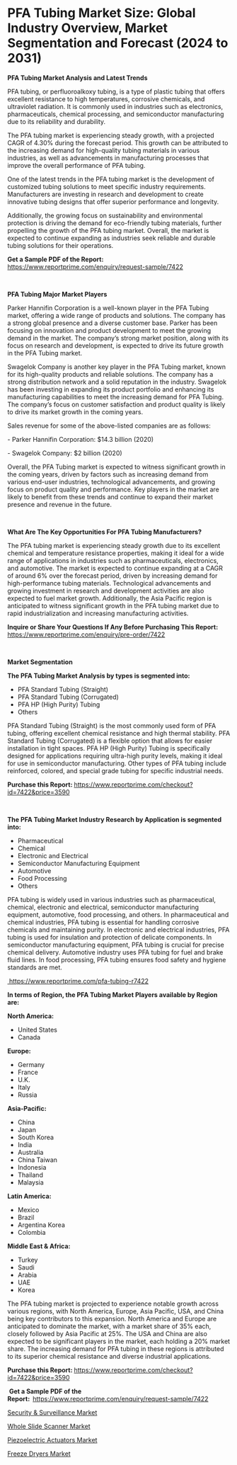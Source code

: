 <p><h1>PFA Tubing Market Size: Global Industry Overview, Market Segmentation and Forecast (2024 to 2031)</h1></p><p><strong>PFA Tubing Market Analysis and Latest Trends</strong></p>
<p><p>PFA tubing, or perfluoroalkoxy tubing, is a type of plastic tubing that offers excellent resistance to high temperatures, corrosive chemicals, and ultraviolet radiation. It is commonly used in industries such as electronics, pharmaceuticals, chemical processing, and semiconductor manufacturing due to its reliability and durability.</p><p>The PFA tubing market is experiencing steady growth, with a projected CAGR of 4.30% during the forecast period. This growth can be attributed to the increasing demand for high-quality tubing materials in various industries, as well as advancements in manufacturing processes that improve the overall performance of PFA tubing.</p><p>One of the latest trends in the PFA tubing market is the development of customized tubing solutions to meet specific industry requirements. Manufacturers are investing in research and development to create innovative tubing designs that offer superior performance and longevity.</p><p>Additionally, the growing focus on sustainability and environmental protection is driving the demand for eco-friendly tubing materials, further propelling the growth of the PFA tubing market. Overall, the market is expected to continue expanding as industries seek reliable and durable tubing solutions for their operations.</p></p>
<p><strong>Get a Sample PDF of the Report:&nbsp;</strong> <a href="https://www.reportprime.com/enquiry/request-sample/7422">https://www.reportprime.com/enquiry/request-sample/7422</a></p>
<p>&nbsp;</p>
<p><strong>PFA Tubing Major Market Players</strong></p>
<p><p>Parker Hannifin Corporation is a well-known player in the PFA Tubing market, offering a wide range of products and solutions. The company has a strong global presence and a diverse customer base. Parker has been focusing on innovation and product development to meet the growing demand in the market. The company’s strong market position, along with its focus on research and development, is expected to drive its future growth in the PFA Tubing market.</p><p>Swagelok Company is another key player in the PFA Tubing market, known for its high-quality products and reliable solutions. The company has a strong distribution network and a solid reputation in the industry. Swagelok has been investing in expanding its product portfolio and enhancing its manufacturing capabilities to meet the increasing demand for PFA Tubing. The company’s focus on customer satisfaction and product quality is likely to drive its market growth in the coming years.</p><p>Sales revenue for some of the above-listed companies are as follows:</p><p>- Parker Hannifin Corporation: $14.3 billion (2020)</p><p>- Swagelok Company: $2 billion (2020)</p><p>Overall, the PFA Tubing market is expected to witness significant growth in the coming years, driven by factors such as increasing demand from various end-user industries, technological advancements, and growing focus on product quality and performance. Key players in the market are likely to benefit from these trends and continue to expand their market presence and revenue in the future.</p></p>
<p>&nbsp;</p>
<p><strong>What Are The Key Opportunities For PFA Tubing Manufacturers?</strong></p>
<p><p>The PFA tubing market is experiencing steady growth due to its excellent chemical and temperature resistance properties, making it ideal for a wide range of applications in industries such as pharmaceuticals, electronics, and automotive. The market is expected to continue expanding at a CAGR of around 6% over the forecast period, driven by increasing demand for high-performance tubing materials. Technological advancements and growing investment in research and development activities are also expected to fuel market growth. Additionally, the Asia Pacific region is anticipated to witness significant growth in the PFA tubing market due to rapid industrialization and increasing manufacturing activities.</p></p>
<p><strong>Inquire or Share Your Questions If Any Before Purchasing This Report:</strong> <a href="https://www.reportprime.com/enquiry/pre-order/7422">https://www.reportprime.com/enquiry/pre-order/7422</a></p>
<p>&nbsp;</p>
<p><strong>Market Segmentation</strong></p>
<p><strong>The PFA Tubing Market Analysis by types is segmented into:</strong></p>
<p><ul><li>PFA Standard Tubing (Straight)</li><li>PFA Standard Tubing (Corrugated)</li><li>PFA HP (High Purity) Tubing</li><li>Others</li></ul></p>
<p><p>PFA Standard Tubing (Straight) is the most commonly used form of PFA tubing, offering excellent chemical resistance and high thermal stability. PFA Standard Tubing (Corrugated) is a flexible option that allows for easier installation in tight spaces. PFA HP (High Purity) Tubing is specifically designed for applications requiring ultra-high purity levels, making it ideal for use in semiconductor manufacturing. Other types of PFA tubing include reinforced, colored, and special grade tubing for specific industrial needs.</p></p>
<p><strong>Purchase this Report:&nbsp;</strong><a href="https://www.reportprime.com/checkout?id=7422&price=3590">https://www.reportprime.com/checkout?id=7422&price=3590</a></p>
<p>&nbsp;</p>
<p><strong>The PFA Tubing Market Industry Research by Application is segmented into:</strong></p>
<p><ul><li>Pharmaceutical</li><li>Chemical</li><li>Electronic and Electrical</li><li>Semiconductor Manufacturing Equipment</li><li>Automotive</li><li>Food Processing</li><li>Others</li></ul></p>
<p><p>PFA tubing is widely used in various industries such as pharmaceutical, chemical, electronic and electrical, semiconductor manufacturing equipment, automotive, food processing, and others. In pharmaceutical and chemical industries, PFA tubing is essential for handling corrosive chemicals and maintaining purity. In electronic and electrical industries, PFA tubing is used for insulation and protection of delicate components. In semiconductor manufacturing equipment, PFA tubing is crucial for precise chemical delivery. Automotive industry uses PFA tubing for fuel and brake fluid lines. In food processing, PFA tubing ensures food safety and hygiene standards are met.</p></p>
<p><a href="https://www.reportprime.com/pfa-tubing-r7422">&nbsp;https://www.reportprime.com/pfa-tubing-r7422</a></p>
<p><strong>In terms of Region, the PFA Tubing Market Players available by Region are:</strong></p>
<p>
    <p> <strong> North America: </strong>
        <ul>
            <li>United States</li>
            <li>Canada</li>
        </ul>
        </p> 
    <p> <strong> Europe: </strong>
        <ul>
            <li>Germany</li>
            <li>France</li>
            <li>U.K.</li>
            <li>Italy</li>
            <li>Russia</li>
        </ul>
        </p> 
    <p> <strong> Asia-Pacific: </strong>
        <ul>
            <li>China</li>
            <li>Japan</li>
            <li>South Korea</li>
            <li>India</li>
            <li>Australia</li>
            <li>China Taiwan</li>
            <li>Indonesia</li>
            <li>Thailand</li>
            <li>Malaysia</li>
        </ul>
        </p> 
    <p> <strong> Latin America: </strong>
        <ul>
            <li>Mexico</li>
            <li>Brazil</li>
            <li>Argentina Korea</li>
            <li>Colombia</li>
        </ul>
        </p> 
    <p> <strong> Middle East & Africa: </strong>
        <ul>
            <li>Turkey</li>
            <li>Saudi</li>
            <li>Arabia</li>
            <li>UAE</li>
            <li>Korea</li>
        </ul>
    </p>
    </p>
<p><p>The PFA tubing market is projected to experience notable growth across various regions, with North America, Europe, Asia Pacific, USA, and China being key contributors to this expansion. North America and Europe are anticipated to dominate the market, with a market share of 35% each, closely followed by Asia Pacific at 25%. The USA and China are also expected to be significant players in the market, each holding a 20% market share. The increasing demand for PFA tubing in these regions is attributed to its superior chemical resistance and diverse industrial applications.</p></p>
<p><strong>Purchase this Report: </strong><a href="https://www.reportprime.com/checkout?id=7422&price=3590">https://www.reportprime.com/checkout?id=7422&price=3590</a></p>
<p>&nbsp;<strong>Get a Sample PDF of the Report:&nbsp;&nbsp;</strong><a href="https://www.reportprime.com/enquiry/request-sample/7422">https://www.reportprime.com/enquiry/request-sample/7422</a></p>
<p><strong></strong></p>
<p><p><a href="https://github.com/cobainhalbaru1/Market-Research-Report-List-1/blob/main/security-surveillance-market.md">Security & Surveillance Market</a></p><p><a href="https://github.com/adriannay56456/Market-Research-Report-List-1/blob/main/whole-slide-scanner-market.md">Whole Slide Scanner Market</a></p><p><a href="https://github.com/edaunhshhs/Market-Research-Report-List-1/blob/main/piezoelectric-actuators-market.md">Piezoelectric Actuators Market</a></p><p><a href="https://github.com/carolinehamilton5656/Market-Research-Report-List-1/blob/main/freeze-dryers-market.md">Freeze Dryers Market</a></p></p>